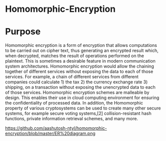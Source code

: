 # Homomorphic-Encryption

# Purpose
Homomorphic encryption is a form of encryption that allows computations to be carried out on cipher text, thus generating an encrypted result which, when decrypted, matches the result of operations performed on the plaintext.
This is sometimes a desirable feature in modern communication system architectures. Homomorphic encryption would allow the chaining together of different services without exposing the data to each of those services. For example, a chain of different services from different companies could calculate 1) the tax 2) the currency exchange rate 3) shipping, on a transaction without exposing the unencrypted data to each of those services. Homomorphic encryption schemes are malleable by design. This enables their use in cloud computing environment for ensuring the confidentiality of processed data. In addition, the Homomorphic property of various cryptosystems can be used to create many other secure systems, for example secure voting systems,[2] collision-resistant hash functions, private information retrieval schemes, and many more.

https://github.com/aashutosh-ntyl/homomorphic-encryption/blob/master/ER%20diagram.png
